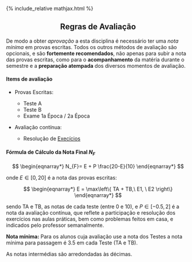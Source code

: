 {% include_relative mathjax.html %}

<h2 align="center"> Regras de Avaliação </h2>  

De modo a obter _aprovação_ a esta disciplina é necessário ter uma _nota mínima_ em provas escritas.
Todos os outros métodos de avaliação são opcionais, e são **fortemente recomendados**, não apenas para subir a nota das provas escritas, como para o **acompanhamento** da matéria durante o semestre e a **preparação atempada** dos diversos momentos de avaliação.

#### Items de avaliação

- Provas Escritas:
  - Teste A 
  - Teste B
  - Exame 1a Época / 2a Época

- Avaliação contínua:
  - Resolução de [Execícios](exercicios.md)

#### Fórmula de Cálculo da Nota Final $N_F$

$$
\begin{eqnarray*}
N_{F}= E + P \frac{20-E}{10} 
\end{eqnarray*}
$$

onde $E \in [0, 20]$ é a nota das provas escritas:

$$
\begin{eqnarray*}
E = \max\left\{ TA + TB,\ E1, \ E2 \right\} 
\end{eqnarray*}
$$

sendo TA e TB, as notas de cada teste (entre 0 e 10), e $P \in [-0.5 , 2]$ é a nota da avaliação contínua, que reflete a participação e resolução dos exercícios nas aulas práticas, bem como problemas feitos em casa, e indicados pelo professor semanalmente.

**Nota mínima:** Para os alunos cuja avaliação use a nota dos Testes a nota mínima para passagem é 3.5 em cada Teste (TA e TB). 

As notas intermédias são arredondadas às décimas.
